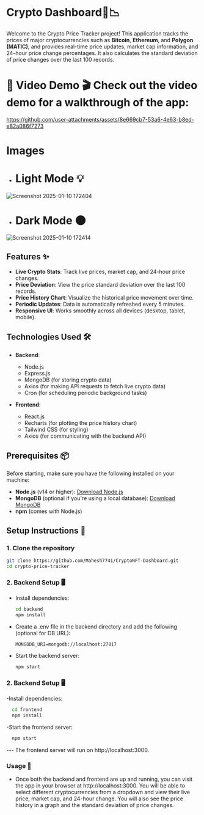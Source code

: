 #                                                             Crypto Dashboard🚀📉

Welcome to the Crypto Price Tracker project! This application tracks the prices of major cryptocurrencies such as **Bitcoin**, **Ethereum**, and **Polygon (MATIC)**, and provides real-time price updates, market cap information, and 24-hour price change percentages. It also calculates the standard deviation of price changes over the last 100 records.

# 📸 Video Demo 🎬 Check out the video demo for a walkthrough of the app:

https://github.com/user-attachments/assets/8e669cb7-53a6-4e63-b8ed-e82a086f7273


# Images

- # Light Mode 💡
![Screenshot 2025-01-10 172404](https://github.com/user-attachments/assets/b6740741-0e79-4ef0-826d-629a01f6e89f)

- # Dark Mode 🌑
![Screenshot 2025-01-10 172414](https://github.com/user-attachments/assets/6cb38a1e-6622-4fcd-bdeb-c122f0425aa1)



## Features ✨
- **Live Crypto Stats**: Track live prices, market cap, and 24-hour price changes.
- **Price Deviation**: View the price standard deviation over the last 100 records.
- **Price History Chart**: Visualize the historical price movement over time.
- **Periodic Updates**: Data is automatically refreshed every 5 minutes.
- **Responsive UI**: Works smoothly across all devices (desktop, tablet, mobile).

## Technologies Used 🛠️
- **Backend**: 
  - Node.js
  - Express.js
  - MongoDB (for storing crypto data)
  - Axios (for making API requests to fetch live crypto data)
  - Cron (for scheduling periodic background tasks)
  
- **Frontend**:
  - React.js
  - Recharts (for plotting the price history chart)
  - Tailwind CSS (for styling)
  - Axios (for communicating with the backend API)

## Prerequisites 📦

Before starting, make sure you have the following installed on your machine:

- **Node.js** (v14 or higher): [Download Node.js](https://nodejs.org/)
- **MongoDB** (optional if you're using a local database): [Download MongoDB](https://www.mongodb.com/try/download/community)
- **npm** (comes with Node.js)

## Setup Instructions 📝

### 1. Clone the repository
```bash
git clone https://github.com/Mahesh7741/CryptoNFT-Dashboard.git
cd crypto-price-tracker
```
### 2. Backend Setup 🖥️
  - Install dependencies:
    ```bash
    cd backend
    npm install
    ```
  - Create a .env file in the backend directory and add the following (optional for DB URL):
    ```paintext
    MONGODB_URI=mongodb://localhost:27017
    ```
  - Start the backend server:
    ```bash
    npm start
    ```
### 2. Backend Setup 🖥️
  -Install dependencies:
  ```bash
    cd frontend
    npm install
  ```
  -Start the frontend server:
  ```bash
    npm start
  ```
--- The frontend server will run on http://localhost:3000.

### Usage 🚀
  - Once both the backend and frontend are up and running, you can visit the app in your browser at http://localhost:3000. You will be able to select different cryptocurrencies from a dropdown and view their live price, market cap, and 24-hour change. You will also see the price history in a graph and the standard deviation of price changes.


  
